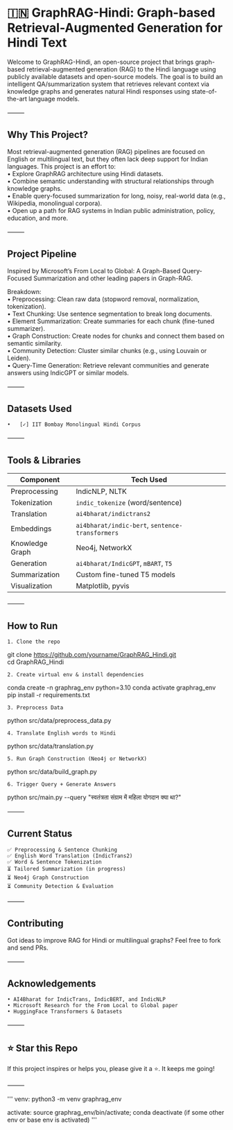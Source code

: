 
# 🇮🇳  GraphRAG-Hindi: Graph-based Retrieval-Augmented Generation for Hindi Text

Welcome to GraphRAG-Hindi, an open-source project that brings graph-based retrieval-augmented generation (RAG) to the Hindi language using publicly available datasets and open-source models. The goal is to build an intelligent QA/summarization system that retrieves relevant context via knowledge graphs and generates natural Hindi responses using state-of-the-art language models.

⸻

## Why This Project?

Most retrieval-augmented generation (RAG) pipelines are focused on English or multilingual text, but they often lack deep support for Indian languages. This project is an effort to:  
	• Explore GraphRAG architecture using Hindi datasets.  
	• Combine semantic understanding with structural relationships through knowledge graphs.  
	• Enable query-focused summarization for long, noisy, real-world data (e.g., Wikipedia, monolingual corpora).  
	• Open up a path for RAG systems in Indian public administration, policy, education, and more.  

⸻

## Project Pipeline

Inspired by Microsoft’s From Local to Global: A Graph-Based Query-Focused Summarization and other leading papers in Graph-RAG.

Breakdown:  
	• Preprocessing: Clean raw data (stopword removal, normalization, tokenization).  
	• Text Chunking: Use sentence segmentation to break long documents.  
	• Element Summarization: Create summaries for each chunk (fine-tuned summarizer).  
	• Graph Construction: Create nodes for chunks and connect them based on semantic similarity.  
	• Community Detection: Cluster similar chunks (e.g., using Louvain or Leiden).  
	• Query-Time Generation: Retrieve relevant communities and generate answers using IndicGPT or similar models.  



⸻

## Datasets Used
	•	[✓] IIT Bombay Monolingual Hindi Corpus

⸻

## Tools & Libraries

| Component        | Tech Used                                  |
|------------------|--------------------------------------------|
| Preprocessing    | IndicNLP, NLTK                             |
| Tokenization     | `indic_tokenize` (word/sentence)           |
| Translation      | `ai4bharat/indictrans2`                    |
| Embeddings       | `ai4bharat/indic-bert`, `sentence-transformers` |
| Knowledge Graph  | Neo4j, NetworkX                            |
| Generation       | `ai4bharat/IndicGPT`, `mBART`, `T5`        |
| Summarization    | Custom fine-tuned T5 models                |
| Visualization    | Matplotlib, pyvis                          |



⸻

## How to Run

	1. Clone the repo


git clone https://github.com/yourname/GraphRAG_Hindi.git  
cd GraphRAG_Hindi

	2. Create virtual env & install dependencies

conda create -n graphrag_env python=3.10
conda activate graphrag_env
pip install -r requirements.txt

	3. Preprocess Data

python src/data/preprocess_data.py

	4. Translate English words to Hindi

python src/data/translation.py

	5. Run Graph Construction (Neo4j or NetworkX)

python src/data/build_graph.py

	6. Trigger Query + Generate Answers

python src/main.py --query "स्वतंत्रता संग्राम में महिला योगदान क्या था?"



⸻

## Current Status
	✅ Preprocessing & Sentence Chunking
	✅ English Word Translation (IndicTrans2)
	✅ Word & Sentence Tokenization
	⏳ Tailored Summarization (in progress)
	⏳ Neo4j Graph Construction
	⏳ Community Detection & Evaluation

⸻

## Contributing

Got ideas to improve RAG for Hindi or multilingual graphs? Feel free to fork and send PRs.

⸻

## Acknowledgements
	• AI4Bharat for IndicTrans, IndicBERT, and IndicNLP
	• Microsoft Research for the From Local to Global paper
	• HuggingFace Transformers & Datasets

⸻

## ⭐️ Star this Repo

If this project inspires or helps you, please give it a ⭐️. It keeps me going!

⸻
  

'''
venv: python3 -m venv graphrag_env


activate: source graphrag_env/bin/activate; 
        conda deactivate (if some other env or base env is activated)
'''